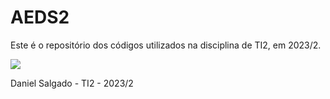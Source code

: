 # AEDS2

Este é o repositório dos códigos utilizados na disciplina de TI2, em 2023/2.

<img src = "https://wallpapercave.com/wp/wp4377294.png">

Daniel Salgado - TI2 - 2023/2
